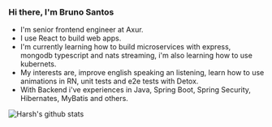 ### Hi there, I'm Bruno Santos

- I'm senior frontend engineer at Axur.
- I use React to build web apps.
- I'm currently learning how to build microservices with express, mongodb typescript and nats streaming, i'm also learning how to use kubernets.
- My interests are, improve english speaking an listening, learn how to use animations in RN, unit tests and e2e tests with Detox.
- With Backend i've experiences in Java, Spring Boot, Spring Security, Hibernates, MyBatis and others.


![Harsh's github stats](https://github-readme-stats.vercel.app/api?username=brunojs02&show_icons=true)
